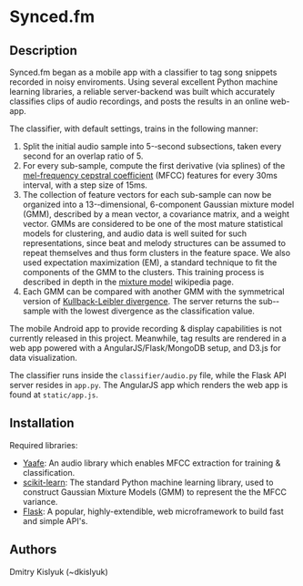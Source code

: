 Synced.fm
====================

Description
---------------------

Synced.fm began as a mobile app with a classifier to tag song snippets recorded in noisy enviroments. Using several excellent Python machine learning libraries, a reliable server-backend was built which accurately classifies clips of audio recordings, and posts the results in an online web-app.

The classifier, with default settings, trains in the following manner:

1.  Split the initial audio sample into 5-­‐second subsections, taken every second for an overlap ratio of 5.
2.  For every sub-sample, compute the first derivative (via splines) of the [mel-frequency cepstral coefficient](http://en.wikipedia.org/wiki/Mel-frequency_cepstrum) (MFCC) features for every 30ms interval, with a step size of 15ms.
3.  The collection of feature vectors for each sub-sample can now be organized into a 13-­‐dimensional, 6-component Gaussian mixture model (GMM), described by a mean vector, a covariance matrix, and a weight vector. GMMs are considered to be one of the most mature statistical models for clustering, and audio data is well suited for such representations, since beat and melody structures can be assumed to repeat themselves and thus form clusters in the feature space. We also used expectation maximization (EM), a standard technique to fit the components of the GMM to the clusters. This training process is described in depth in the [mixture model](http://en.wikipedia.org/wiki/Gaussian_mixture_model#Parameter_estimation_and_system_identification) wikipedia page.
4.  Each GMM can be compared with another GMM with the symmetrical version of [Kullback-Leibler divergence](http://en.wikipedia.org/wiki/Kullback-Leibler_divergence). The server returns the sub-­‐sample with the lowest divergence as the classification value.


The mobile Android app to provide recording & display capabilities is not currently released in this project. Meanwhile, tag results are rendered in a web app powered with a AngularJS/Flask/MongoDB setup, and D3.js for data visualization.

The classifier runs inside the `classifier/audio.py` file, while the Flask API server resides in `app.py`. The AngularJS app which renders the web app is found at `static/app.js`.


Installation
---------------------

Required libraries:

+ [Yaafe](http://yaafe.sourceforge.net/): An audio library which enables MFCC extraction for training & classification.
+ [scikit-learn](http://scikit-learn.org/): The standard Python machine learning library, used to construct Gaussian Mixture Models (GMM) to represent the the MFCC variance.
+ [Flask](http://flask.pocoo.org/): A popular, highly-extendible, web microframework to build fast and simple API's.


Authors
---------------------
Dmitry Kislyuk (~dkislyuk)
